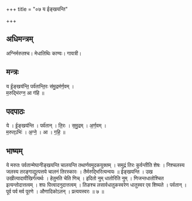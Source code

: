 +++
title = "०७ य ईङ्खयन्ति"

+++
## अधिमन्त्रम्
अग्निर्मरुतश्च। मेधातिथिः काण्वः। गायत्री।

## मन्त्रः
य ई॒ङ्खय॑न्ति॒ पर्व॑तान्ति॒रः स॑मु॒द्रम॑र्ण॒वम् ।  
म॒रुद्भि॑रग्न॒ आ ग॑हि ॥

## पदपाठः
ये । ई॒ङ्खय॑न्ति । पर्व॑तान् । ति॒रः । स॒मु॒द्रम् । अ॒र्ण॒वम् ।  
म॒रुत्ऽभिः॑ । अ॒ग्ने॒ । आ । ग॒हि॒ ॥

## भाष्यम्
ये मरुतः पर्वतान्मेघानीङ्खयन्ति चालयन्ति तथार्णवमुदकयुक्तम् । समुद्रं तिरः कुर्वन्तीति शेषः । निश्चलस्य जलस्य तरङ्गाद्युत्पत्तये चालनं तिरस्कारः । तैर्मरुद्भिरित्यन्वयः ॥ ईङ्खयन्ति । उख उखीत्यादावीखिर्गत्यर्थः । हेतुमति चेति णिच् । इदितो नुम् धातोरिति नुम् । णिजन्तधातोश्चित इत्यन्तोदात्तत्वम् । शपः पित्त्वादनुदात्तत्वम् । तिङश्च लसार्वधातुकस्वरेण धातुस्वर एव शिष्यते । पर्वतान् । पूर्व पर्व मर्व पूरणे । औणादिकोऽतन् । प्रत्ययस्वरः ॥ ७ ॥
